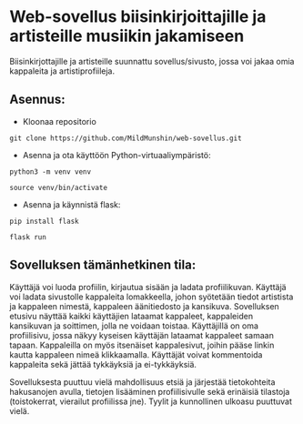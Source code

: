 # Web-sovellus biisinkirjoittajille ja artisteille musiikin jakamiseen

Biisinkirjottajille ja artisteille suunnattu sovellus/sivusto, jossa voi jakaa omia kappaleita ja artistiprofiileja.

## Asennus:

* Kloonaa repositorio

```git clone https://github.com/MildMunshin/web-sovellus.git```
  
* Asenna ja ota käyttöön Python-virtuaaliympäristö:

```python3 -m venv venv```

```source venv/bin/activate```

* Asenna ja käynnistä flask:

```pip install flask```

```flask run```

## Sovelluksen tämänhetkinen tila: 

Käyttäjä voi luoda profiilin, kirjautua sisään ja ladata profiilikuvan. Käyttäjä voi ladata sivustolle kappaleita lomakkeella, johon syötetään tiedot artistista ja kappaleen nimestä, kappaleen äänitiedosto ja kansikuva. Sovelluksen etusivu näyttää kaikki käyttäjien lataamat kappaleet, kappaleiden kansikuvan ja soittimen, jolla ne voidaan toistaa. Käyttäjillä on oma profiilisivu, jossa näkyy kyseisen käyttäjän lataamat kappaleet samaan tapaan. Kappaleilla on myös itsenäiset kappalesivut, joihin pääse linkin kautta kappaleen nimeä klikkaamalla. Käyttäjät voivat kommentoida kappaleita sekä jättää tykkäyksiä ja ei-tykkäyksiä.

Sovelluksesta puuttuu vielä mahdollisuus etsiä ja järjestää tietokohteita hakusanojen avulla, tietojen lisääminen profiilisivulle sekä erinäisiä tilastoja (toistokerrat, vierailut profiilissa jne). Tyylit ja kunnollinen ulkoasu puuttuvat vielä.
